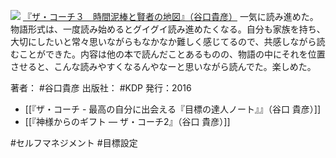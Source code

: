 
[![](https://images-fe.ssl-images-amazon.com/images/I/41nFooXviJL._SL160_.jpg)](http://www.amazon.co.jp/exec/obidos/ASIN/B01M597E3D/choiyaki81-22/ref=nosim)
[『ザ・コーチ３　時間泥棒と賢者の地図』（谷口貴彦）](http://www.amazon.co.jp/exec/obidos/ASIN/B01M597E3D/choiyaki81-22/ref=nosim)
一気に読み進めた。物語形式は、一度読み始めるとグイグイ読み進めたくなる。自分も家族を持ち、大切にしたいと常々思いながらもなかなか難しく感じてるので、共感しながら読むことができた。内容は他の本で読んだことあるものの、物語の中にそれを位置させると、こんな読みやすくなるんやなーと思いながら読んでた。楽しめた。

著者： #谷口貴彦 
出版社： #KDP 
発行：2016

- [[『ザ・コーチ - 最高の自分に出会える『目標の達人ノート』』（谷口 貴彦）]]
- [[『神様からのギフト ― ザ・コーチ2』（谷口 貴彦）]]

#セルフマネジメント #目標設定 